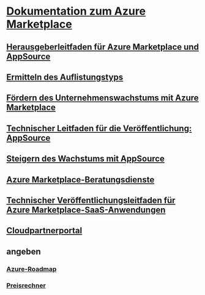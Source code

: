 # [Dokumentation zum Azure Marketplace](index.md)
## [Herausgeberleitfaden für Azure Marketplace und AppSource](marketplace-publishers-guide.md)
## [Ermitteln des Auflistungstyps](determine-your-listing-type.md)
## [Fördern des Unternehmenswachstums mit Azure Marketplace](grow-your-business-azure-marketplace.md)
## [Technischer Leitfaden für die Veröffentlichung: AppSource](marketplace-what-is-appsource.md)
## [Steigern des Wachstums mit AppSource](marketplace-grow-your-business-with-appsource.md)
## [Azure Marketplace-Beratungsdienste](consulting-services.md)
## [Technischer Veröffentlichungsleitfaden für Azure Marketplace-SaaS-Anwendungen](marketplace-saas-applications-technical-publishing-guide.md)
## [Cloudpartnerportal](./cloud-partner-portal/cloud-partner-portal-what-is-the-cloud-partner-portal.md)
## angeben
### [Azure-Roadmap](https://azure.microsoft.com/roadmap/)
### [Preisrechner](https://azure.microsoft.com/pricing/calculator/)
